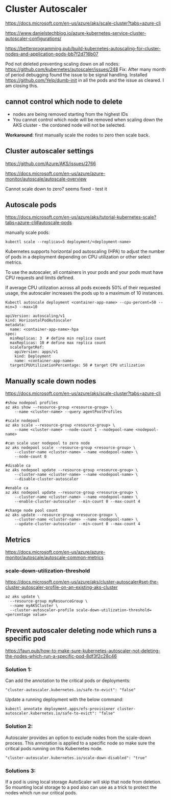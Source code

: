 # Cluster Autoscaler

https://docs.microsoft.com/en-us/azure/aks/scale-cluster?tabs=azure-cli

https://www.danielstechblog.io/azure-kubernetes-service-cluster-autoscaler-configurations/

https://betterprogramming.pub/build-kubernetes-autoscaling-for-cluster-nodes-and-application-pods-bb7f2d716b07

Pod not deleted preventing scaling down on all nodes:
https://github.com/kubernetes/autoscaler/issues/248
Fix: After many month of period debugging found the issue to be signal handling. Installed https://github.com/Yelp/dumb-init in all the pods and the issue as cleared. I am closing this.

## cannot control which node to delete
- nodes are being removed starting from the highest IDs
- You cannot control which node will be removed when scaling down the AKS cluster - the cordoned node will not be selected.

**Workaround**: first manually scale the nodes to zero then scale back.

## Cluster autoscaler settings
https://github.com/Azure/AKS/issues/2766

https://docs.microsoft.com/en-us/azure/azure-monitor/autoscale/autoscale-overview

Cannot scale down to zero? seems fixed - test it

## Autoscale pods
https://docs.microsoft.com/en-us/azure/aks/tutorial-kubernetes-scale?tabs=azure-cli#autoscale-pods

manually scale pods:
```
kubectl scale --replicas=5 deployment/<deployment-name>
```

Kubernetes supports horizontal pod autoscaling (HPA) to adjust the number of pods in a deployment depending on CPU utilization or other select metrics. 

To use the autoscaler, all containers in your pods and your pods must have CPU requests and limits defined. 

If average CPU utilization across all pods exceeds 50% of their requested usage, the autoscaler increases the pods up to a maximum of 10 instances.
```
Kubectl autoscale deployment <container-app-name> --cpu-percent=50 --min=3 --max=10
```
```
apiVersion: autoscaling/v1
kind: HorizontalPodAutoscaler
metadata:
  name: <container-app-name>-hpa
spec:  
  minReplicas: 3  # define min replica count
  maxReplicas: 10 # define max replica count
  scaleTargetRef:
    apiVersion: apps/v1
    kind: Deployment
    name: <container-app-name>
  targetCPUUtilizationPercentage: 50 # target CPU utilization
```
## Manually scale down nodes
https://docs.microsoft.com/en-us/azure/aks/scale-cluster?tabs=azure-cli
```
#show nodepool profiles
az aks show --resource-group <resource-group> \
    --name <cluster-name> --query agentPoolProfiles
    
#scale nodepool    
az aks scale --resource-group <resource-group> \
    --name <cluster-name> --node-count 1 --nodepool-name <nodepool-name>
    
#can scale user nodepool to zero node
az aks nodepool scale --resource-group <resource-group> \
    --cluster-name <cluster-name> --name <nodepool-name> \
    --node-count 0 

#disable ca
az aks nodepool update --resource-group <resource-group> \
    --cluster-name <cluster-name> --name <nodepool-name> \
    --disable-cluster-autoscaler

#enable ca
az aks nodepool update --resource-group <resource-group> \
    --cluster-name <cluster-name> --name <nodepool-name> \
    --enable-cluster-autoscaler --min-count 0 --max-count 4
  
#change node pool count
az aks update --resource-group <resource-group> \
    --cluster-name <cluster-name> --name <nodepool-name> \
    --update-cluster-autoscaler --min-count 0 --max-count 4
```

## Metrics
https://docs.microsoft.com/en-us/azure/azure-monitor/autoscale/autoscale-common-metrics

### scale-down-utilization-threshold
https://docs.microsoft.com/en-us/azure/aks/cluster-autoscaler#set-the-cluster-autoscaler-profile-on-an-existing-aks-cluster
```
az aks update \
  --resource-group myResourceGroup \
  --name myAKSCluster \
  --cluster-autoscaler-profile scale-down-utilization-threshold=<percentage value>
```

## Prevent autoscaler deleting node which runs a specific pod
https://faun.pub/how-to-make-sure-kubernetes-autoscaler-not-deleting-the-nodes-which-run-a-specific-pod-8df3f2c28c46

### Solution 1:
Can add the annotation to the critical pods or deployments:
```
"cluster-autoscaler.kubernetes.io/safe-to-evict": "false"
```

Update a running deployment with the below command:
```
kubectl annotate deployment.apps/efs-provisioner cluster-autoscaler.kubernetes.io/safe-to-evict": "false"
```

### Solution 2:
Autoscaler provides an option to exclude nodes from the scale-down process.
This annotation is applied to a specific node so make sure the critical pods running on this Kubernetes node.
```
"cluster-autoscaler.kubernetes.io/scale-down-disabled": "true"
```

### Solutions 3:
If a pod is using local storage AutoScaler will skip that node from deletion. 
So mounting local storage to a pod also can use as a trick to protect the nodes which run our critical pods.
